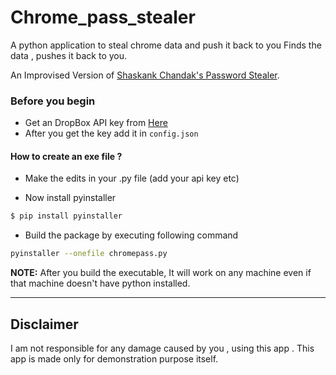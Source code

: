 # Chrome_pass_stealer
A python application to steal chrome data and push it back to you
Finds the data , pushes it back to you.


An Improvised Version of [Shaskank Chandak's Password Stealer](https://github.com/shashankchandak/PasswordStealer).

### Before you begin
- Get an DropBox API key from [Here](https://blogs.dropbox.com/developers/2014/05/generate-an-access-token-for-your-own-account/)
- After you get the key add it in `config.json`

#### How to create an exe file ?

- Make the edits in your .py file (add your api key etc)

- Now install pyinstaller
```sh
$ pip install pyinstaller
```
- Build the package by executing following command

```sh
pyinstaller --onefile chromepass.py
```
<b>NOTE:</b> After you build the executable, It will work on any machine even if that machine doesn't have python installed.

<hr>

## Disclaimer 
I am not responsible for any damage caused by you , using this app . This app is made only for demonstration purpose itself.
